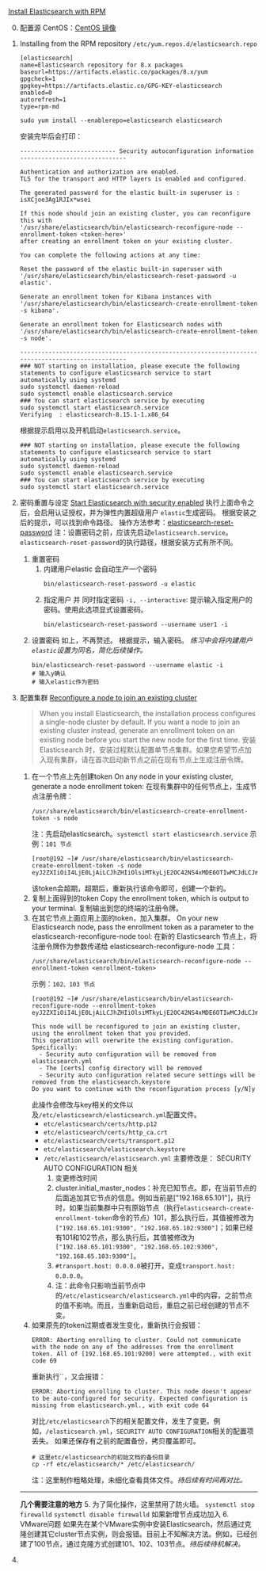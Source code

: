 [Install Elasticsearch with RPM](https://www.elastic.co/guide/en/elasticsearch/reference/current/rpm.html)

0. 配置源
   CentOS：[CentOS 镜像](https://developer.aliyun.com/mirror/centos/)
1. Installing from the RPM repository
    `/etc/yum.repos.d/elasticsearch.repo`

    ```repo
    [elasticsearch]
    name=Elasticsearch repository for 8.x packages
    baseurl=https://artifacts.elastic.co/packages/8.x/yum
    gpgcheck=1
    gpgkey=https://artifacts.elastic.co/GPG-KEY-elasticsearch
    enabled=0
    autorefresh=1
    type=rpm-md
    ```
    ```shell
    sudo yum install --enablerepo=elasticsearch elasticsearch
    ```
    安装完毕后会打印：

    ```log
    --------------------------- Security autoconfiguration information ------------------------------

    Authentication and authorization are enabled.
    TLS for the transport and HTTP layers is enabled and configured.

    The generated password for the elastic built-in superuser is : isXCjoe3Ag1RJIx*wsei

    If this node should join an existing cluster, you can reconfigure this with
    '/usr/share/elasticsearch/bin/elasticsearch-reconfigure-node --enrollment-token <token-here>'
    after creating an enrollment token on your existing cluster.

    You can complete the following actions at any time:

    Reset the password of the elastic built-in superuser with
    '/usr/share/elasticsearch/bin/elasticsearch-reset-password -u elastic'.

    Generate an enrollment token for Kibana instances with
    '/usr/share/elasticsearch/bin/elasticsearch-create-enrollment-token -s kibana'.

    Generate an enrollment token for Elasticsearch nodes with
    '/usr/share/elasticsearch/bin/elasticsearch-create-enrollment-token -s node'.

    -------------------------------------------------------------------------------------------------
    ### NOT starting on installation, please execute the following statements to configure elasticsearch service to start automatically using systemd
    sudo systemctl daemon-reload
    sudo systemctl enable elasticsearch.service
    ### You can start elasticsearch service by executing
    sudo systemctl start elasticsearch.service
    Verifying  : elasticsearch-8.15.1-1.x86_64
    ```
    根据提示启用以及开机启动`elasticsearch.service`。
    ``` shell
    ### NOT starting on installation, please execute the following statements to configure elasticsearch service to start automatically using systemd
    sudo systemctl daemon-reload
    sudo systemctl enable elasticsearch.service
    ### You can start elasticsearch service by executing
    sudo systemctl start elasticsearch.service
    ```
2. 密码重置与设定
    [Start Elasticsearch with security enabled](https://www.elastic.co/guide/en/elasticsearch/reference/current/rpm.html#rpm-security-configuration)
    执行上面命令之后，会启用认证授权，并为弹性内置超级用户 `elastic`生成密码。
    根据安装之后的提示，可以找到命令路径。
    操作方法参考：[elasticsearch-reset-password](https://www.elastic.co/guide/en/elasticsearch/reference/master/reset-password.html)
    注：设置密码之前，应该先启动`elasticsearch.service`。
    `elasticsearch-reset-password`的执行路径，根据安装方式有所不同。
    1. 重置密码
        1. 内建用户elastic
            会自动生产一个密码
            ```shell
            bin/elasticsearch-reset-password -u elastic
            ```
        2. 指定用户 并 同时指定密码
            `-i, --interactive`: 提示输入指定用户的密码。使用此选项显式设置密码。
            ```shell
            bin/elasticsearch-reset-password --username user1 -i
            ```
    2. 设置密码
        如上，不再赘述。
        根据提示，输入密码。
        *练习中会将内建用户`elastic`设置为同名，简化后续操作。*
        ```
        bin/elasticsearch-reset-password --username elastic -i
        # 输入y确认
        # 输入elastic作为密码
        ```
3. 配置集群
    [Reconfigure a node to join an existing cluster](https://www.elastic.co/guide/en/elasticsearch/reference/current/rpm.html#_reconfigure_a_node_to_join_an_existing_cluster_2)

    > When you install Elasticsearch, the installation process configures a single-node cluster by default. If you want a node to join an existing cluster instead, generate an enrollment token on an existing node before you start the new node for the first time.
    > 安装 Elasticsearch 时，安装过程默认配置单节点集群。如果您希望节点加入现有集群，请在首次启动新节点之前在现有节点上生成注册令牌。

    1. 在一个节点上先创建token
        On any node in your existing cluster, generate a node enrollment token:
        在现有集群中的任何节点上，生成节点注册令牌：
        ``` shell
        /usr/share/elasticsearch/bin/elasticsearch-create-enrollment-token -s node
        ```
        注：先启动elasticsearch。`systemctl start elasticsearch.service`
        示例：`101 节点`
        ``` shell
        [root@192 ~]# /usr/share/elasticsearch/bin/elasticsearch-create-enrollment-token -s node
        eyJ2ZXIiOiI4LjE0LjAiLCJhZHIiOlsiMTkyLjE2OC42NS4xMDE6OTIwMCJdLCJmZ3IiOiI1Y2IyOTE2ZWU1YzZjNWMzZDIyYjYzYWUwMjdmNmNlOWMyM2E5ZDI5ZjlhZDYzZGRmYmUxNTU5NDA1YmE0NjcxIiwia2V5Ijoib3lFZlRaSUJGZUl6Zk5uVlo5S0Y6VmM3MmR0OE5SOGlaM0VuQkZGdldpdyJ9
        ```
        该token会超期，超期后，重新执行该命令即可，创建一个新的。
    2. 复制上面得到的token
        Copy the enrollment token, which is output to your terminal.
        复制输出到您的终端的注册令牌。
    3. 在其它节点上面应用上面的token，加入集群。
        On your new Elasticsearch node, pass the enrollment token as a parameter to the elasticsearch-reconfigure-node tool:
        在新的 Elasticsearch 节点上，将注册令牌作为参数传递给 elasticsearch-reconfigure-node 工具：
        ``` shell
        /usr/share/elasticsearch/bin/elasticsearch-reconfigure-node --enrollment-token <enrollment-token>
        ```
        示例：`102、103 节点`
        ``` shell
        [root@192 ~]# /usr/share/elasticsearch/bin/elasticsearch-reconfigure-node --enrollment-token eyJ2ZXIiOiI4LjE0LjAiLCJhZHIiOlsiMTkyLjE2OC42NS4xMDE6OTIwMCJdLCJmZ3IiOiI1Y2IyOTE2ZWU1YzZjNWMzZDIyYjYzYWUwMjdmNmNlOWMyM2E5ZDI5ZjlhZDYzZGRmYmUxNTU5NDA1YmE0NjcxIiwia2V5Ijoib3lFZlRaSUJGZUl6Zk5uVlo5S0Y6VmM3MmR0OE5SOGlaM0VuQkZGdldpdyJ9

        This node will be reconfigured to join an existing cluster, using the enrollment token that you provided.
        This operation will overwrite the existing configuration. Specifically:
          - Security auto configuration will be removed from elasticsearch.yml
          - The [certs] config directory will be removed
          - Security auto configuration related secure settings will be removed from the elasticsearch.keystore
        Do you want to continue with the reconfiguration process [y/N]y
        ```
        此操作会修改与key相关的文件以及`/etc/elasticsearch/elasticsearch.yml`配置文件。
        - `etc/elasticsearch/certs/http.p12`
        - `etc/elasticsearch/certs/http_ca.crt`
        - `etc/elasticsearch/certs/transport.p12`
        - `etc/elasticsearch/elasticsearch.keystore`
        - `/etc/elasticsearch/elasticsearch.yml`
            主要修改是：
            SECURITY AUTO CONFIGURATION 相关
            1. 变更修改时间
            2. cluster.initial_master_nodes：补充已知节点。即，在当前节点的后面追加其它节点的信息。例如当前是["192.168.65.101"]，执行时，如果当前集群中只有原始节点（执行`elasticsearch-create-enrollment-token`命令的节点）101，那么执行后，其值被修改为`["192.168.65.101:9300", "192.168.65.102:9300"]`；如果已经有101和102节点，那么执行后，其值被修改为`["192.168.65.101:9300", "192.168.65.102:9300", "192.168.65.103:9300"]`。
            3. `#transport.host: 0.0.0.0`被打开，变成`transport.host: 0.0.0.0`。
            4. 注：此命令只影响当前节点中的`/etc/elasticsearch/elasticsearch.yml`中的内容，之前节点的值不影响。而且，当重新启动后，重启之前已经创建的节点不变。
    4. 如果原先的token过期或者发生变化，重新执行会报错：
        ``` log
        ERROR: Aborting enrolling to cluster. Could not communicate with the node on any of the addresses from the enrollment token. All of [192.168.65.101:9200] were attempted., with exit code 69
        ```
        重新执行``，又会报错：
        ``` log
        ERROR: Aborting enrolling to cluster. This node doesn't appear to be auto-configured for security. Expected configuration is missing from elasticsearch.yml., with exit code 64
        ```
        对比`/etc/elasticsearch`下的相关配置文件，发生了变更。例如，`/elasticsearch.yml`，`SECURITY AUTO CONFIGURATION`相关的配置项丢失。
        如果还保存有之前的配置备份，拷贝覆盖即可。
        ``` shell
        # 这里etc/elasticsearch的初始文档的备份目录
        cp -rf etc/elasticsearch/* /etc/elasticsearch/
        ```
        注：这里制作粗略处理，未细化查看具体文件。*待后续有时间再对比。*

    ---

    **几个需要注意的地方**
    5. 为了简化操作，这里禁用了防火墙。
        `systemctl stop firewalld` `systemctl disable firewalld`
        如果新增节点成功加入
    6. VMware问题
        如果先在某个VMware实例中安装Elasticsearch，然后通过克隆创建其它cluster节点实例，则会报错。目前上不知解决方法。例如，已经创建了100节点，通过克隆方式创建101、102、103节点。*待后续待机解决。*
4. 
